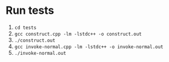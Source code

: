 # Run tests

1. ```cd tests```
2. ```gcc construct.cpp -lm -lstdc++ -o construct.out```
3. ```./construct.out```
4. ```gcc invoke-normal.cpp -lm -lstdc++ -o invoke-normal.out```
5. ```./invoke-normal.out```